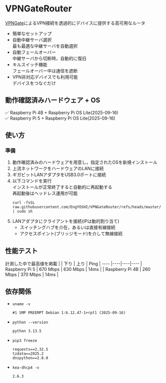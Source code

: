 # VPNGateRouter
[VPNGate](https://www.vpngate.net/ja/)によるVPN接続を透過的にデバイスに提供する高可用なルータ
- 簡単なセットアップ
- 自動中継サーバ選択  
  最も最適な中継サーバを自動選択
- 自動フェールオーバー  
  中継サーバから切断時，自動的に復旧
- キルスイッチ機能  
  フェールオーバー中は通信を遮断
- VPN非対応デバイスでも利用可能  
  デバイスをつなぐだけ

## 動作確認済みハードウェア + OS
✅ Raspberry Pi 4B + Raspberry Pi OS Lite(2025-09-16)  
✅ Raspberry Pi 5 + Raspberry Pi OS Lite(2025-09-16)  

## 使い方
### 準備
1. 動作確認済みのハードウェアを用意し，指定されたOSを新規インストール
2. 上流ネットワークをハードウェアのLANに接続
3. ギガビットLANアダプタをUSB3.0ポートに接続
4. 以下コマンドを実行  
   インストールが正常終了すると自動的に再起動する  
   再起動後はヘッドレス運用が可能  
   ```
   curl -fsSL raw.githubusercontent.com/EngYOSHI/VPNGateRouter/refs/heads/master/inst/install.sh | sudo sh
   ```
5. LANアダプタにクライアントを接続(IPは動的割り当て)
   - スイッチングハブを介在，あるいは直接有線接続
   - アクセスポイント(ブリッジモード)を介して無線接続

## 性能テスト
計測した中で最高値を掲載
|    | 下り | 上り | Ping |
---- |----|----|----
| Raspberry Pi 5  | 670 Mbps | 630 Mbps | 14ms |
| Raspberry Pi 4B | 260 Mbps | 370 Mbps | 14ms |

## 依存関係
- `uname -v`
  ```
  #1 SMP PREEMPT Debian 1:6.12.47-1+rpt1 (2025-09-16)
  ```
- `python --version`
  ```
  python 3.13.5
  ```
- `pip3 freeze`
  ```
  requests==2.32.5
  tzdata==2025.2
  dnspython==2.8.0
  ```
- `kea-dhcp4 -v`
  ```
  2.6.3
  ```
